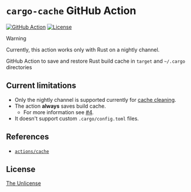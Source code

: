 # `cargo-cache` GitHub Action

[![GitHub Action](https://img.shields.io/github/actions/workflow/status/raviqqe/cargo-cache/test.yaml?branch=main&style=flat-square)](https://github.com/raviqqe/cargo-cache/actions)
[![License](https://img.shields.io/github/license/raviqqe/cargo-cache.svg?style=flat-square)](UNLICENSE)

> [!Warning]
> Currently, this action works only with Rust on a nightly channel.

GitHub Action to save and restore Rust build cache in `target` and `~/.cargo` directories

## Current limitations

- Only the nightly channel is supported currently for [cache cleaning](https://blog.rust-lang.org/2023/12/11/cargo-cache-cleaning.html).
- The action **always** saves build cache.
  - For more information see [#4](https://github.com/raviqqe/cargo-cache/issues/4).
- It doesn't support custom `.cargo/config.toml` files.

## References

- [`actions/cache`](https://github.com/actions/cache/blob/main/examples.md)

## License

[The Unlicense](UNLICENSE)
